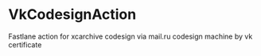 # VkCodesignAction
Fastlane action for xcarchive codesign via mail.ru codesign machine by vk certificate
